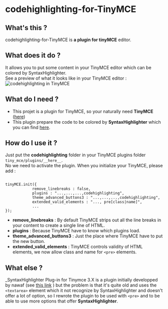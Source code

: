 # codehighlighting-for-TinyMCE

## What's this ?
codehighlighting-for-TinyMCE is **a plugin for tinyMCE** editor.

## What does it do ?
It allows you to put some content in your TinyMCE editor which can be colored by SyntaxHighlighter.   
See a preview of what it looks like in your TinyMCE editor :  
![codehighlighting in TinyMCE](http://box.grena.fr/images/demo.jpg)

## What do I need ?
- This projet is a plugin for TinyMCE, so your naturally need **TinyMCE** ([here](http://www.tinymce.com/))
- This plugin prepare the code to be colored by **SyntaxHighlighter** which you can find [here](http://alexgorbatchev.com/SyntaxHighlighter/).

## How do I use it ?
Just put the **codehighlighting** folder in your TinyMCE plugins folder `tiny_mce/plugins/__here__`.  
No we need to activate the plugin. When you initialize your TinyMCE, please add :
<pre><code>
tinyMCE.init({ 
			remove_linebreaks : false, 
			plugins : "...,...,...,codehighlighting",
			theme_advanced_buttons3 : "...,...,...,codehighlighting",
			extended_valid_elements : "..., pre[class|name]",
			...
});
</code></pre>

- **remove_linebreaks** : By default TinyMCE strips out all the line breaks in your content to create a single line of HTML.
- **plugins** : Because TinyMCE have to know which plugins load.
- **theme\_advanced\_buttons3** : Just the place where TinyMCE have to put the new button.
- **extended_valid_elements** : TinyMCE controls validity of HTML elements, we now allow class and name for `<pre>` elements.

## What else ?
_SyntaxHighlighter Plug-in for Tinymce 3.X is a plugin initially developped by nawaf (see [this link](http://weblogs.asp.net/nawaf/archive/2008/04/10/syntaxhighlighter-plug-in-for-tinymce-3-x-wysiwyg-editor.aspx) ) but the problem is that it's quite old and uses the `<textarea>` element which it not recognize by SyntaxHighlighter and doesn't offer a lot of option, so I rewrote the plugin to be used with `<pre>` and to be able to use more options that offer **SyntaxHighlighter**.